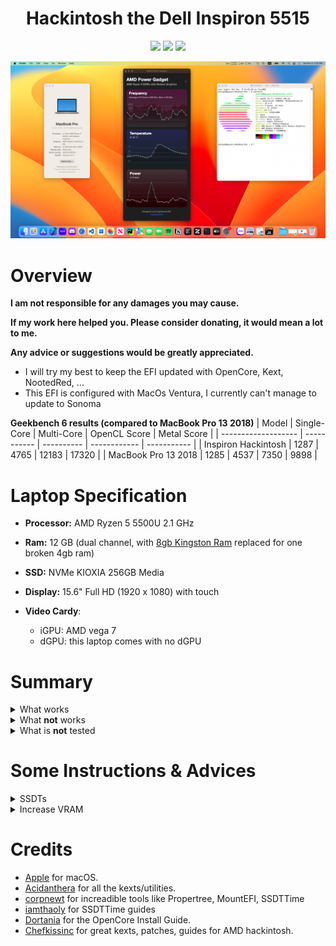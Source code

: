 <h1 align="center">Hackintosh the Dell Inspiron 5515</h1>

<p align="center">
    <a href="https://support.apple.com/vi-vn/106337">
        <img src="https://img.shields.io/badge/Ventura-13.7.1-orange.svg"/></a>
    <a href="https://www.dell.com/support/home/en-vn/product-support/product/inspiron-15-5515-laptop/overview">
        <img src="https://img.shields.io/badge/Inspiron-5515-blue"/></a>
    <a href="https://github.com/acidanthera/OpenCorePkg">
        <img src="https://img.shields.io/badge/OpenCore-1.0.2-blue"/></a>
</p>

<p align="center">
    <a href="./Pictures/desktop.png" target="_blank">
        <img src="./Pictures/desktop.png" alt="Dell Inspiron 5515 macOS"> </a>
</p>

# Overview
**I am not responsible for any damages you may cause.**

**If my work here helped you. Please consider donating, it would mean a lot to me.**

**Any advice or suggestions would be greatly appreciated.**

- I will try my best to keep the EFI updated with OpenCore, Kext, NootedRed, ...
- This EFI is configured with MacOs Ventura, I currently can't manage to update to Sonoma

**Geekbench 6 results (compared to MacBook Pro 13 2018)**
| Model               | Single-Core | Multi-Core | OpenCL Score | Metal Score |
| ------------------- | ----------- | ---------- | ------------ | ----------- |
| Inspiron Hackintosh | 1287        | 4765       | 12183        | 17320       |
| MacBook Pro 13 2018 | 1285        | 4537       | 7350         | 9898        |


# Laptop Specification
- **Processor:** AMD Ryzen 5 5500U 2.1 GHz 

- **Ram:** 12 GB (dual channel, with [8gb Kingston Ram](https://memoryzone.com.vn/ram-laptop-kingston-ddr4-8gb-bus-3200mhz-kvr32s22s8-8) replaced for one broken 4gb ram)

- **SSD:** NVMe KIOXIA 256GB Media

- **Display:** 15.6" Full HD (1920 x 1080) with touch

- **Video Cardy**:
    - iGPU: AMD vega 7
    - dGPU: this laptop comes with no dGPU

# Summary
<details>
  <summary>What works</summary>
  <br>

  | Feature                              | Status | Dependency                                                     |
  | ------------------------------------ | ------ | -------------------------------------------------------------- |
  | Touch Screen (with gestures like trackpad) | ✅     | Latest VoodooI2C.kext, VoodooHID.kext                    |
  | Built-in Keyboard, Mouse             | ✅     | Latest VoodooI2C.kext, VoodooPS2.kext                          |
  | Trackpad Gestures                    | ✅     |                                                                |
  | Backlight (Brightness Control)       | ✅     | Latest NootedRed.kext, SSDT-PNLF.aml from [chefkissinc](https://chefkissinc.github.io/applehax/nootedred/) |
  | Keyboard brightness                  | ✅     | BrightnessKeys.kext                                            |
  | iServices (iMessage, FaceTime, App Store, iCloud, ...)| ✅     | Generate your own SMBIOS                              |
  | Graphic Acceleration                 | ✅     | Increase Vram to 2 GB using [Smokeless_UMAF](https://github.com/DavidS95/Smokeless_UMAF) |
  | Battery Percentage Indication        | ✅     |                                                                |
  | Processor Status                     | ✅     | VirtualSMC.kext                                                |
  | WiFi                                 | ✅     | AirportItlwm.kext                                              |
  | Bluetooth                            | ✅     | IntelBluetoothFirmware.kext, BlueToolFixup.kext                |
  | USB 2.0, USB 3.0, USB type C         | ✅     | USBToolBox.kext                                                |
  | Camera                               | ✅     |                                                                |
  | Audio                                | ✅     | AppleALC.kext                                                  |
  | HDMI                                 | ✅     |                                                                |

</details>

<details>
  <summary>What <strong>not</strong> works</summary>
  <br>

  | Feature                              | Status | Dependency                                                     |
  | ------------------------------------ | ------ | -------------------------------------------------------------- |
  | Air Drop/ Handoff                    | ❌     | Broadcom BlueTooth card                                        |
  | Finger Print                         | ❌     | Requires Apple M2 Chip (I don't know why)                      |
  | Bootcamp                             | ❌     | Maybe because ssd problems                                     |

</details>

<details>
  <summary>What is <strong>not</strong> tested</summary>
  <br>

  | Feature                              | Status | Dependency                                                     |
  | ------------------------------------ | ------ | -------------------------------------------------------------- |
  | Time Machine                         | 🕒     |                                                                |
  | Microphone                           | 🕒     |                                                                |
  | Screen Mirroring                     | 🕒     |                                                                |
  | SD Card Reader                       | 🕒     |                                                                |

</details>

# Some Instructions & Advices
<details>
  <summary>SSDTs</summary>
  <br>

  In the past, my friend had to write SSDT manually. But now we have a tool named [SSDTTime](https://github.com/corpnewt/SSDTTime)

  **Step 1:** Start with option ```P``` to dump the current system's DSDT. **Make sure to do this on the system where you want to install MacOS**

  **Step 2:** Some option that I need on my laptop
  - ```FixHPET``` (choose ```C``` when prompting)
  - ```USBX``` (choose default option ```B``` when prompting)
  - ```RTCAWAC```
  - ```PluginType``` (only on AMD laptop)
  - ```FakeEC Laptop```
  - ```PLNF```
  - ```XOSI``` (choose default option ```A``` when prompting)

  **Step 3:** Copy all the file end with ```*.aml``` in the ```Results``` folder. After that, paste these files into ```\EFI\OC\ACPI```

  **Step 4:** Merge ```patches_OC.plist``` by using the PatchMerge script included with SSDTTime. Remember to copy the ```config.plist``` in ```Results``` folder to ```\EFI\OC``` (I made a mistake when forgeting to copy the file and wasted a lot of time fixing touch screen with backlight)

</details>

<details>
  <summary>Increase VRAM</summary>
  <br>

  **Disclaimer:** This ```Smokeless_UMAF``` is significant **DANGEROUS**, which can break your system's BIOS. **THINK TWICE** before commiting any changes. **USE AT YOUR OWN RISK**. 
  
  **Disclaimer:** **NO ONE** is responsible for any damage.

  **Instruction:** I followed this [Youtube video](https://www.youtube.com/watch?v=mzLinRI1IVw) which uses [Smokeless_UMAF](https://github.com/DavidS95/Smokeless_UMAF)

</details>

# Credits    
- [Apple](https://www.apple.com) for macOS.
- [Acidanthera](https://github.com/acidanthera) for all the kexts/utilities.
- [corpnewt](https://github.com/corpnewt) for increadible tools like Propertree, MountEFI, SSDTTime
- [iamthaoly](https://github.com/iamthaoly) for SSDTTime guides
- [Dortania](https://github.com/dortania) for the OpenCore Install Guide.
- [Chefkissinc](https://chefkissinc.github.io) for great kexts, patches, guides for AMD hackintosh.
